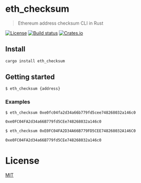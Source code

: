 # eth_checksum

> Ethereum address checksum CLI in Rust

[![License](http://img.shields.io/badge/license-MIT-blue.svg)](https://raw.githubusercontent.com/miguelmota/eth_checksum/master/LICENSE) [![Build status](https://travis-ci.org/miguelmota/eth_checksum.svg)](https://travis-ci.org/miguelmota/eth_checksum) [![Crates.io](https://img.shields.io/crates/v/eth_checksum.svg)](https://crates.io/crates/eth_checksum)

## Install

```bash
cargo install eth_checksum
```

## Getting started

```bash
$ eth_checksum {address}
```

### Examples

```bash
$ eth_checksum 0xe0fc04fa2d34a66b779fd5cee748268032a146c0

0xe0FC04FA2d34a66B779fd5CEe748268032a146c0
```

```bash
$ eth_checksum 0xE0FC04FA2D34A66B779FD5CEE748268032A146C0

0xe0FC04FA2d34a66B779fd5CEe748268032a146c0
```

# License

[MIT](LICENSE)
